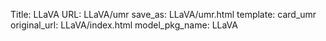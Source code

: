 Title: LLaVA
URL: LLaVA/umr
save_as: LLaVA/umr.html
template: card_umr
original_url: LLaVA/index.html
model_pkg_name: LLaVA

